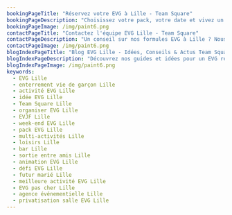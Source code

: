```yaml
---
bookingPageTitle: "Réservez votre EVG à Lille - Team Square"
bookingPageDescription: "Choisissez votre pack, votre date et vivez un enterrement de vie de garçon mémorable à Lille. Ambiance 100% fun et organisation sur-mesure chez Team Square."
bookingPageImage: /img/paint6.png
contactPageTitle: "Contactez l'équipe EVG Lille - Team Square"
contactPageDescription: "Un conseil sur nos formules EVG à Lille ? Nous vous aidons à organiser l'événement parfait pour le futur marié et sa team."
contactPageImage: /img/paint6.png
blogIndexPageTitle: "Blog EVG Lille - Idées, Conseils & Actus Team Square"
blogIndexPageDescription: "Découvrez nos guides et idées pour un EVG réussi à Lille : organisation, choix des activités, inspirations pour une journée de folie."
blogIndexPageImage: /img/paint6.png
keywords:
  - EVG Lille
  - enterrement vie de garçon Lille
  - activité EVG Lille
  - idée EVG Lille
  - Team Square Lille
  - organiser EVG Lille
  - EVJF Lille
  - week-end EVG Lille
  - pack EVG Lille
  - multi-activités Lille
  - loisirs Lille
  - bar Lille
  - sortie entre amis Lille
  - animation EVG Lille
  - défi EVG Lille
  - futur marié Lille
  - meilleure activité EVG Lille
  - EVG pas cher Lille
  - agence événementielle Lille
  - privatisation salle EVG Lille
---
```

